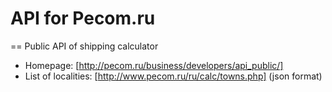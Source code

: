 API for Pecom.ru
================

== Public API of shipping calculator
- Homepage: [http://pecom.ru/business/developers/api_public/]
- List of localities: [http://www.pecom.ru/ru/calc/towns.php] (json format)